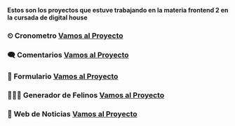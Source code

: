 **Estos son los proyectos que estuve trabajando en la materia frontend 2 en la cursada de digital house**

### ⏲ Cronometro <a href="https://lucaszhh.github.io/Frontend_2/Cronometro">Vamos al Proyecto</a>
### 🗨 Comentarios <a href="https://lucaszhh.github.io/Frontend_2/Comentarios">Vamos al Proyecto</a>
### 📨 Formulario <a href="https://lucaszhh.github.io/Frontend_2/Formulario">Vamos al Proyecto</a>
### 🐯🦁🐱 Generador de Felinos <a href="https://lucaszhh.github.io/Frontend_2/GeneradorDeFelinos">Vamos al Proyecto</a>
### 📰 Web de Noticias <a href="https://lucaszhh.github.io/Frontend_2/WebDeNoticias">Vamos al Proyecto</a>

